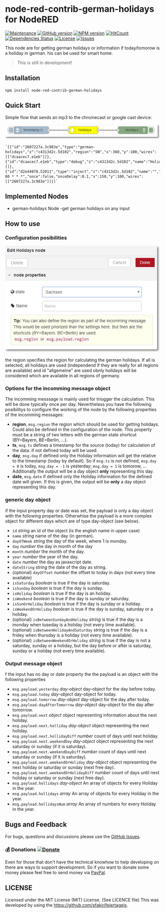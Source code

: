 # node-red-contrib-german-holidays for NodeRED

[![Maintenance](https://img.shields.io/badge/Maintained%3F-yes-green.svg)](https://github.com/hypnos3/node-red-contrib-german-holidays/graphs/commit-activity)
[![GitHub version](https://badge.fury.io/gh/Hypnos3%2Fnode-red-contrib-german-holidays.svg)](https://github.com/hypnos3/node-red-contrib-german-holidays)
[![NPM version](https://badge.fury.io/js/node-red-contrib-german-holidays.svg)](http://badge.fury.io/js/node-red-contrib-german-holidays)
[![HitCount](http://hits.dwyl.io/hypnos3/node-red-contrib-german-holidays.svg)](http://hits.dwyl.io/hypnos3/node-red-contrib-german-holidays)
[![Dependencies Status](https://david-dm.org/hypnos3/node-red-contrib-german-holidays/status.svg)](https://david-dm.org/hypnos3/node-red-contrib-german-holidays)
[![License](https://img.shields.io/badge/License-Apache%202.0-blue.svg)](https://opensource.org/licenses/Apache-2.0)
[![Issues](https://img.shields.io/github/issues/hypnos3/node-red-contrib-german-holidays.svg?style=flat-square)](https://github.com/hypnos3/node-red-contrib-german-holidays/issues)

<!-- [![JavaScript Style Guide](https://img.shields.io/badge/code_style-standard-brightgreen.svg)](https://standardjs.com) -->

This node are for getting german holidays or information if today/tomorow is a holiday in german. his can be used for smart home.

> This is still in development!

## Installation

`npm install node-red-contrib-german-holidays`

## Quick Start

Simple flow that sends an mp3 to the chromecast or google cast device:

![example 1](images/example1.png?raw=true)

    `[{"id":"2607227a.3c983e","type":"german-holidays","z":"c4313d2c.5d102","region":"SN","x":360,"y":100,"wires":[["dcaacec7.e1eb"]]},{"id":"dcaacec7.e1eb","type":"debug","z":"c4313d2c.5d102","name":"Holidays","active":true,"tosidebar":true,"console":false,"tostatus":false,"complete":"true","x":560,"y":100,"wires":[]},{"id":"d2ed4078.52011","type":"inject","z":"c4313d2c.5d102","name":"","topic":"","payload":"","payloadType":"date","repeat":"","crontab":"05 00 * * *","once":false,"onceDelay":0.1,"x":150,"y":100,"wires":[["2607227a.3c983e"]]}]`

## Implemented Nodes

- german-holidays Node -get german holidays on any input

## How to use

### Configuration posibilities

![configuration of the node](images/node-german-holidays-properties.png?raw=true)

the region specifies the region for calculating the german holidays. If all is selected, all holidays are used (independend if they are really for all regions are available) and id "allgemeine" are used obnly holidays will be considered which are available in all regions of germany.

### Options for the incomming message object

The incomming messsage is mainly used for triogger the calculation. This will be done typically once per day. Nevertheless you have the following posibilitys to configure the working of the node by the following properties of the incomming messages:

- **region**, `msg.region` the region which should be used for getting holidays. Could also be defined in the configuration of the node. This property must be a string of two letters with the german state shortcut (BY=Bayern, BE=Berlin, ...).
- **ts**, `msg.ts` defines a timestamp for the source (today) for calculation of the data. if not defined today will be used.
- **day**, `msg.day` if defined only the Holiday information will get the relative to the timestamp (today by default). So if `msg.ts` is not defined, `msg.day = 0` is today, `msg.day = -1` is yesterday; `msg.day = 1` is tomorow, ... Additionally the output will be a day object **only** representing this day.
- **date**, `msg.date` if defined only the Holiday information for the defined date will given. If this is given, the output will be **only** a day object representing this day.

### generic day object

if the input property day or date was set, the payload is only a day object with the following properties. Otherwhise the payload is a more complex object for different days which are of type day-object (see below).

- `id` _string_ an id of the object (is the english name in upper case)
- `name` _string_ name of the day (in german).
- `dayOfWeek` _string_ the day of the week, where 1 is monday.
- `day` _number_ the day in month of the day
- `month` _number_ the month of the day.
- `year` _number_ the year of the day.
- `date` _number_ the day as javascript date.
- `dateString` _string_ the date of the day as string.
- (optional) `dayOffset` _number_ the offset to today in days (not every time available)
- `isSaturday` _boolean_ is true if the day is saturday.
- `isSunday` _boolean_ is true if the day is sunday.
- `isHoliday` _boolean_ is true if the day is an holiday.
- `isWeekend` _boolean_ is true if the day is sunday or saturday.
- `isSunOrHoliday` _boolean_ is true if the day is sunday or a holiday.
- `isWeekendOrHoliday` _boolean_ is true if the day is sunday, saturday or a holiday.
- (optional) `isBetweenSundayAndHoliday` _string_ is true if the day is a monday when tuseday is a holiday (not every time available).
- (optional) `isBetweenHolidayAndSaturday` _string_ is true if the day is a fridey when thursday is a holiday (not every time available).
- (optional) `isBetweenWeekendOrHoliday` _string_ is true if the day is not a saturday, sunday or a holiday, but the day before or after is saturday, sunday or a holiday (not every time available).

### Output message object

f the input has no day or date property the the payload is an object with the following properties

- `msg.payload.yesterday` _day-object_ day-object for the day before today.
- `msg.payload.today` _day-object_ day-object for today.
- `msg.payload.tomorrow` _day-object_ day-object for the day after today.
- `msg.payload.dayAfterTomorrow` _day-object_ day-object for the day after tomorrow.
- `msg.payload.next` _object_ object representing information about the next holiday.
- `msg.payload.next.holliday` _day-object_ object representing the next holiday.
- `msg.payload.next.hollidayDiff` _number_ count of days until next holiday.
- `msg.payload.next.weekendDay` _day-object_ object representing the next saturday or sunday (if it is saturday).
- `msg.payload.next.weekendDayDiff` _number_ count of days until next saturday or sunday (if it is saturday).
- `msg.payload.next.weekendOrHoliday` _day-object_ object representing the next holiday or saturday or sunday (next free day).
- `msg.payload.next.weekendOrHolidayDiff` _number_ count of days until next holiday or saturday or sunday (next free day).
- `msg.payload.hollidays` _day-object_ An array of objects for every Holiday in the year.
- `msg.payload.hollidays` _array_ An array of objects for every Holiday in the year.
- `msg.payload.hollidaysNum` _array_ An array of numbers for every Holiday in the year.

## Bugs and Feedback

For bugs, questions and discussions please use the
[GitHub Issues](https://github.com/Hypnos3/node-red-contrib-german-holidays/issues).

### :moneybag: Donations [![Donate](https://img.shields.io/badge/donate-PayPal-green.svg)](https://www.paypal.com/cgi-bin/webscr?cmd=_s-xclick&hosted_button_id=32NJPXPMR9YV8)

Even for those that don't have the technical knowhow to help developing on there are ways to support development. So if you want to donate some money please feel free to send money via [PayPal](https://www.paypal.com/cgi-bin/webscr?cmd=_s-xclick&hosted_button_id=32NJPXPMR9YV8).

## LICENSE

Licensed under the MIT License (MIT) License. (See LICENCE file)
This was developed by using the https://github.com/sfakir/feiertagejs.
